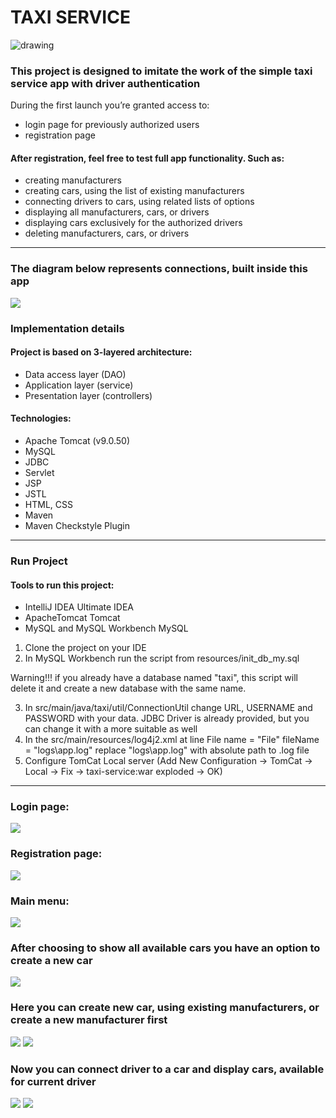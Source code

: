 # TAXI SERVICE
![drawing](https://misadventureswithandi.com/wp-content/uploads/2015/06/Taxis-in-New-York-City-New-York-USA.jpg)
### This project is designed to imitate the work of the simple taxi service app with driver authentication
During the first launch you’re granted access to:
- login page for previously authorized users
- registration page

#### After registration, feel free to test full app functionality. Such as:
- creating manufacturers
- creating cars, using the list of existing manufacturers
- connecting drivers to cars, using related lists of options
- displaying all manufacturers, cars, or drivers
- displaying cars exclusively for the authorized drivers
- deleting manufacturers, cars, or drivers
---
### The diagram below represents connections, built inside this app
![](src/main/resources/images/db-relations.png)
### Implementation details

#### Project is based on 3-layered architecture:

- Data access layer (DAO)
- Application layer (service)
- Presentation layer (controllers)

#### Technologies:
- Apache Tomcat (v9.0.50)
- MySQL
- JDBC
- Servlet
- JSP
- JSTL
- HTML, CSS
- Maven
- Maven Checkstyle Plugin
---
### Run Project

#### Tools to run this project:

- IntelliJ IDEA Ultimate IDEA
- ApacheTomcat Tomcat
- MySQL and MySQL Workbench MySQL

1. Clone the project on your IDE
2. In MySQL Workbench run the script from resources/init_db_my.sql

Warning!!! if you already have a database named "taxi", this script will delete it and create a new database with the same name.

3. In src/main/java/taxi/util/ConnectionUtil change URL, USERNAME and PASSWORD with your data. JDBC Driver is already provided, but you can change it with a more suitable as well
4. In the src/main/resources/log4j2.xml at line File name = "File" fileName = "logs\app.log" replace "logs\app.log" with absolute path to .log file
5. Configure TomCat Local server
   (Add New Configuration -> TomCat -> Local -> Fix -> taxi-service:war exploded -> OK)
---
### Login page:
![](src/main/resources/images/log-in-page.png)
### Registration page:
![](src/main/resources/images/register-page.png)
### Main menu:
![](src/main/resources/images/main-page.png)
### After choosing to show all available cars you have an option to create a new car
![](src/main/resources/images/all-cars-page.png)
### Here you can create new car, using existing manufacturers, or create a new manufacturer first
![](src/main/resources/images/add-car-page.png)
![](src/main/resources/images/add-manufacturer-page.png)
### Now you can connect driver to a car and display cars, available for current driver
![](src/main/resources/images/add-driver-to-car-page.png)
![](src/main/resources/images/drivers-cars-page.png)
